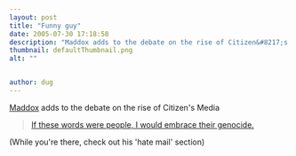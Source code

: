 ```yaml
---
layout: post
title: "Funny guy"
date: 2005-07-30 17:18:58
description: "Maddox adds to the debate on the rise of Citizen&#8217;s Media If these words were people, I would embrace their genocide. (While you&#8217;re there, check out his &#8216;hate mail&#8217; section)&#8230;"
thumbnail: defaultThumbnail.png
alt: ""


author: dug
---
```


<p><a href="http://maddox.xmission.com">Maddox</a> adds to the debate on the rise of Citizen's Media</p>

<blockquote><p><a href="http://www.thebestpageintheuniverse.net/c.cgi?u=banish">If these words were people, I would embrace their genocide.</a></p></blockquote>

<p>(While you're there, check out his 'hate mail' section)</p>
